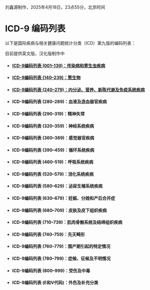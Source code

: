 刘鑫源制作，2025年4月18日，23点55分，北京时间
# ICD-9 编码列表

以下是国际疾病与相关健康问题统计分类（ICD）第九版的编码列表：

目前提供英文版，汉化版制作中

* #### [ICD-9编码列表 (001–139)：传染病和寄生虫疾病](./ICD-9编码列表%20(001–139).md) 
* #### [ICD-9编码列表 (140–239)：赘生物](./ICD-9编码列表%20(140–239)：赘生物.md) 
* #### [ICD-9编码列表 (240–279)：内分泌、营养、新陈代谢及免疫系统疾病](./ICD-9编码列表%20(240–279).md)
* #### ICD-9编码列表 (280–289)：血液及造血器官疾病
* #### ICD-9编码列表 (290–319)：精神失常
* #### ICD-9编码列表 (320–359)：神经系统疾病
* #### ICD-9编码列表 (360–389)：感觉器官疾病
* #### ICD-9编码列表 (390–459)：循环系统疾病
* #### ICD-9编码列表 (460–519)：呼吸系统疾病
* #### ICD-9编码列表 (520–579)：消化系统疾病
*  #### ICD-9编码列表 (580–629)：泌尿生殖系统疾病
* #### ICD-9编码列表 (630–679)：妊娠、分娩和产后合并症
* #### ICD-9编码列表 (680–709)：皮肤及皮下组织疾病
* #### ICD-9编码列表 (710–739)：肌肉骨骼系统及结缔组织疾病
* #### ICD-9编码列表 (740–759)：先天畸形
* #### ICD-9编码列表 (760–779)：围产期引起的特定情况
* #### ICD-9编码列表 (780–799)：症候、征候及不明情况
* #### ICD-9编码列表 (800–999)：受伤及中毒
* #### ICD-9编码列表 (E和V代码)：外伤及补充分类
